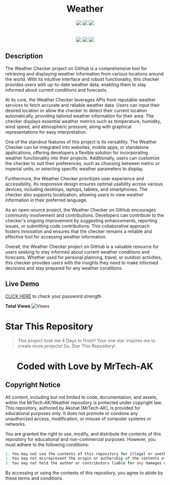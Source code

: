 <h1 align="center">Weather</h1>

<p align="center"> 
  <img src="https://img.shields.io/github/stars/MrTech-AK/Weather?style=for-the-badge&color=yellow">
  <img src="https://img.shields.io/github/forks/MrTech-AK/Weather?color=cyan&style=for-the-badge&color=purple">
  <img src="https://img.shields.io/github/license/MrTech-AK/Weather?style=for-the-badge&color=orange"><br>
<br>
<br>
  <img src="https://img.shields.io/badge/Author-MrTech.AK-purple?style=flat-square">
  <img src="https://img.shields.io/badge/Open%20Source-Yes-cyan?style=flat-square">
  <img src="https://img.shields.io/badge/Version-v1.0-cyan?style=flat-square">
  </p>

## Description
The Weather Checker project on GitHub is a comprehensive tool for retrieving and displaying weather information from various locations around the world. With its intuitive interface and robust functionality, this checker provides users with up-to-date weather data, enabling them to stay informed about current conditions and forecasts.

At its core, the Weather Checker leverages APIs from reputable weather services to fetch accurate and reliable weather data. Users can input their desired location or allow the checker to detect their current location automatically, providing tailored weather information for their area. The checker displays essential weather metrics such as temperature, humidity, wind speed, and atmospheric pressure, along with graphical representations for easy interpretation.

One of the standout features of this project is its versatility. The Weather Checker can be integrated into websites, mobile apps, or standalone applications, offering developers a flexible solution for incorporating weather functionality into their projects. Additionally, users can customize the checker to suit their preferences, such as choosing between metric or imperial units, or selecting specific weather parameters to display.

Furthermore, the Weather Checker prioritizes user experience and accessibility. Its responsive design ensures optimal usability across various devices, including desktops, laptops, tablets, and smartphones. The checker also supports localization, allowing users to view weather information in their preferred language.

As an open-source project, the Weather Checker on GitHub encourages community involvement and contributions. Developers can contribute to the checker's ongoing improvement by suggesting enhancements, reporting issues, or submitting code contributions. This collaborative approach fosters innovation and ensures that the checker remains a reliable and effective tool for accessing weather information.

Overall, the Weather Checker project on GitHub is a valuable resource for users seeking to stay informed about current weather conditions and forecasts. Whether used for personal planning, travel, or outdoor activities, this checker provides users with the insights they need to make informed decisions and stay prepared for any weather conditions.

## Live Demo
[CLICK HERE](https://weather-mrtech-ak.vercel.app/) to check your password strength

**Total Views** ![Views](https://profile-counter.glitch.me/Weather/count.svg) 

# Star This Repository
> This project took me 4 Days to finish! Your one star inspires me to create more projects! So, Star This Repository!

<h1 align="center">Coded with Love by MrTech-AK</h1>

## Copyright Notice

All content, including but not limited to code, documentation, and assets, within the MrTech-AK/Weather repository is protected under copyright law. This repository, authored by Akshat [MrTech-AK], is provided for educational purposes only. It does not promote or condone any unauthorized access, modification, or misuse of computer systems or networks.

You are granted the right to use, modify, and distribute the contents of this repository for educational and non-commercial purposes. However, you must adhere to the following conditions:
```go
1. You may not use the contents of this repository for illegal or unethical activities.
2. You may not misrepresent the origin or authorship of the contents of this repository.
3. You may not hold the author or contributors liable for any damages or legal issues arising from the use or misuse of the contents of this repository.
```
By accessing or using the contents of this repository, you agree to abide by these terms and conditions.
